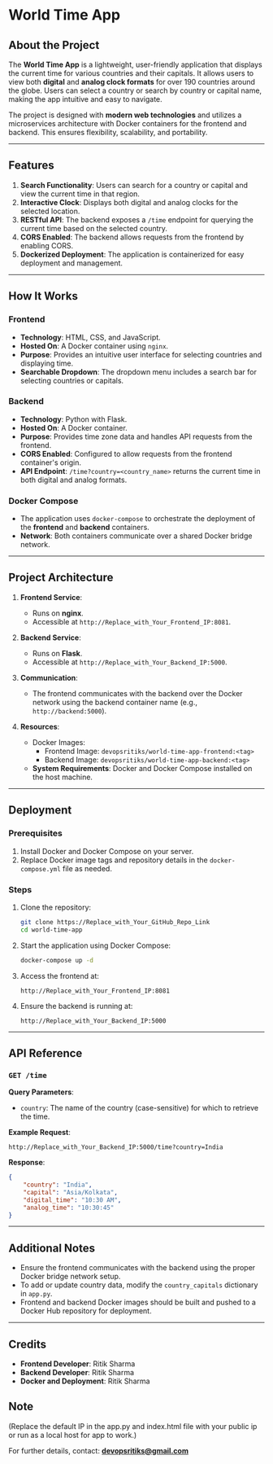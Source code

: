 # World Time App

## About the Project
The **World Time App** is a lightweight, user-friendly application that displays the current time for various countries and their capitals. It allows users to view both **digital** and **analog clock formats** for over 190 countries around the globe. Users can select a country or search by country or capital name, making the app intuitive and easy to navigate.

The project is designed with **modern web technologies** and utilizes a microservices architecture with Docker containers for the frontend and backend. This ensures flexibility, scalability, and portability.

---

## Features
1. **Search Functionality**: Users can search for a country or capital and view the current time in that region.
2. **Interactive Clock**: Displays both digital and analog clocks for the selected location.
3. **RESTful API**: The backend exposes a `/time` endpoint for querying the current time based on the selected country.
4. **CORS Enabled**: The backend allows requests from the frontend by enabling CORS.
5. **Dockerized Deployment**: The application is containerized for easy deployment and management.

---

## How It Works

### Frontend
- **Technology**: HTML, CSS, and JavaScript.
- **Hosted On**: A Docker container using `nginx`.
- **Purpose**: Provides an intuitive user interface for selecting countries and displaying time.
- **Searchable Dropdown**: The dropdown menu includes a search bar for selecting countries or capitals.

### Backend
- **Technology**: Python with Flask.
- **Hosted On**: A Docker container.
- **Purpose**: Provides time zone data and handles API requests from the frontend.
- **CORS Enabled**: Configured to allow requests from the frontend container's origin.
- **API Endpoint**: `/time?country=<country_name>` returns the current time in both digital and analog formats.

### Docker Compose
- The application uses `docker-compose` to orchestrate the deployment of the **frontend** and **backend** containers.
- **Network**: Both containers communicate over a shared Docker bridge network.

---

## Project Architecture
1. **Frontend Service**: 
   - Runs on **nginx**.
   - Accessible at `http://Replace_with_Your_Frontend_IP:8081`.

2. **Backend Service**:
   - Runs on **Flask**.
   - Accessible at `http://Replace_with_Your_Backend_IP:5000`.

3. **Communication**:
   - The frontend communicates with the backend over the Docker network using the backend container name (e.g., `http://backend:5000`).

4. **Resources**:
   - Docker Images:
     - Frontend Image: `devopsritiks/world-time-app-frontend:<tag>`
     - Backend Image: `devopsritiks/world-time-app-backend:<tag>`
   - **System Requirements**: Docker and Docker Compose installed on the host machine.

---

## Deployment

### Prerequisites
1. Install Docker and Docker Compose on your server.
2. Replace Docker image tags and repository details in the `docker-compose.yml` file as needed.

### Steps
1. Clone the repository:
   ```bash
   git clone https://Replace_with_Your_GitHub_Repo_Link
   cd world-time-app
   ```
2. Start the application using Docker Compose:
   ```bash
   docker-compose up -d
   ```
3. Access the frontend at:
   ```
   http://Replace_with_Your_Frontend_IP:8081
   ```
4. Ensure the backend is running at:
   ```
   http://Replace_with_Your_Backend_IP:5000
   ```

---

## API Reference

### `GET /time`
**Query Parameters**:
- `country`: The name of the country (case-sensitive) for which to retrieve the time.

**Example Request**:
```
http://Replace_with_Your_Backend_IP:5000/time?country=India
```

**Response**:
```json
{
    "country": "India",
    "capital": "Asia/Kolkata",
    "digital_time": "10:30 AM",
    "analog_time": "10:30:45"
}
```

---

## Additional Notes
- Ensure the frontend communicates with the backend using the proper Docker bridge network setup.
- To add or update country data, modify the `country_capitals` dictionary in `app.py`.
- Frontend and backend Docker images should be built and pushed to a Docker Hub repository for deployment.

---

## Credits
- **Frontend Developer**: Ritik Sharma
- **Backend Developer**: Ritik Sharma
- **Docker and Deployment**: Ritik Sharma

## Note
(Replace the default IP in the app.py and index.html file with your public ip or run as a local host for app to work.)

For further details, contact: **devopsritiks@gmail.com**
